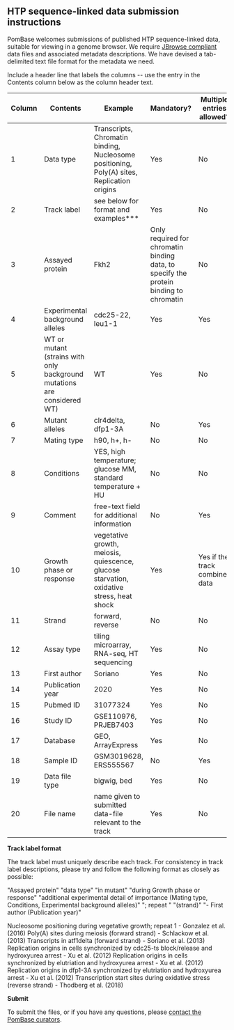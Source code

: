 ## HTP sequence-linked data submission instructions

PomBase welcomes submissions of published HTP sequence-linked data,
suitable for viewing in a genome browser. We require [JBrowse
compliant](https://www.pombase.org/faq/data-submission-and-formats)
data files and associated metadata descriptions. We have devised a
tab-delimited text file format for the metadata we need.

Include a header line that labels the columns -- use the entry in the
Contents column below as the column header text.

Column | Contents | Example | Mandatory? | Multiple entries allowed?
-------|----------|---------|------------|--------------------------
1 | Data type | Transcripts, Chromatin binding, Nucleosome positioning, Poly(A) sites, Replication origins | Yes | No
2 | Track label | see below for format and examples***  | Yes | No
3 | Assayed protein | Fkh2 | Only required for chromatin binding data, to specify the protein binding to chromatin | No
4 | Experimental background alleles | cdc25-22, leu1-1 | Yes | Yes
5 | WT or mutant (strains with only background mutations are considered WT) | WT | Yes | No
6 | Mutant alleles | clr4delta, dfp1-3A | No | Yes
7 | Mating type | h90, h+, h- | No | No
8 | Conditions | YES, high temperature; glucose MM, standard temperature + HU | No | No
9 | Comment | free-text field for additional information | No | Yes
10 | Growth phase or response | vegetative growth, meiosis,  quiescence, glucose starvation, oxidative stress, heat shock | Yes | Yes if the track combines data
11 | Strand | forward, reverse | No | No
12 | Assay type | tiling microarray, RNA-seq, HT sequencing  | Yes | No
13 | First author | Soriano | Yes | No
14 | Publication year | 2020 | Yes | No
15 | Pubmed ID | 31077324 | Yes | No
16 | Study ID | GSE110976, PRJEB7403| Yes | No
17 | Database | GEO, ArrayExpress | Yes | No
18 | Sample ID | GSM3019628, ERS555567 | No | Yes
19 | Data file type | bigwig, bed | Yes | No
20 | File name | name given to submitted data-file relevant to the track | Yes | No

**Track label format**

The track label must uniquely describe each track. For consistency in track label descriptions, please try and follow the following format as closely as possible: 

"Assayed protein" "data type" "in mutant" "during Growth phase or response" "additional experimental detail of importance (Mating type, Conditions, Experimental background alleles)" "; repeat " "(strand)" "- First author (Publication year)"

Nucleosome positioning during vegetative growth; repeat 1 - Gonzalez et al. (2016)
Poly(A) sites during meiosis (forward strand) - Schlackow et al. (2013)
Transcripts in atf1delta (forward strand) - Soriano et al. (2013)
Replication origins in cells synchronized by cdc25-ts block/release and hydroxyurea arrest - Xu et al. (2012)
Replication origins in cells synchronized by elutriation and hydroxyurea arrest - Xu et al. (2012)
Replication origins in dfp1-3A synchronized by elutriation and hydroxyurea arrest - Xu et al. (2012)
Transcription start sites during oxidative stress (reverse strand) - Thodberg et al. (2018)

**Submit**

To submit the files, or if you have any questions, please [contact the PomBase curators](mailto:helpdesk@pombase.org).
